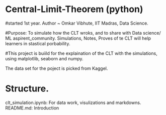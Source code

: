 # Central-Limit-Theorem (python)
#started 1st year. Author ~ Omkar Vibhute, IIT Madras, Data Science. 

#Purpose: To simulate how the CLT wroks, and to share with Data science/ ML aspirent_community. Simulations, Notes, Proves of te CLT will 
help learners in stastical porbability. 

#This project is buiild for the explaination of the CLT with the simulations, using matplotlib, seaborn and numpy. 

The data set for the poject is picked from Kaggel. 

# Structure. 
clt_simulation.ipynb: For data work, visulizations and markdowns. 
README.md: Introduction



